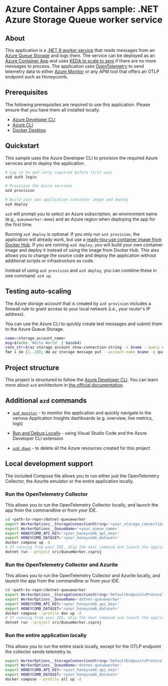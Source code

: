# Azure Container Apps sample: .NET Azure Storage Queue worker service

## About

This application is a [.NET 8 worker service](https://learn.microsoft.com/en-us/dotnet/core/extensions/workers?pivots=dotnet-6-0)
that reads messages from an [Azure Queue Storage](https://learn.microsoft.com/en-us/azure/storage/queues/storage-queues-introduction)
and logs them. The service can be deployed as an [Azure Container App](https://learn.microsoft.com/en-us/azure/container-apps/)
and uses [KEDA to scale to zero](https://learn.microsoft.com/en-us/azure/container-apps/scale-app?pivots=azure-cli) if there are no more messages to process.
The application uses [OpenTelemetry](https://opentelemetry.io) to send telemetry data 
to either [Azure Monitor](https://learn.microsoft.com/en-us/azure/azure-monitor/) or
any APM tool that offers an OTLP endpoint such as Honeycomb.

## Prerequisites

The following prerequisites are required to use this application. Please ensure
that you have them all installed locally.

- [Azure Developer CLI](https://learn.microsoft.com/en-us/azure/developer/azure-developer-cli/)
- [Azure CLI](https://learn.microsoft.com/en-us/cli/azure/)
- [Docker Desktop](https://www.docker.com/products/docker-desktop/)

## Quickstart

This sample uses the Azure Developer CLI to provision the required Azure services and
to deploy the application.

```bash
# Log in to azd (only required before first use)
azd auth login

# Provision the Azure services
azd provision

# Build your own application container image and deploy
azd deploy
```

`azd` will prompt you to select an Azure subscription, an environment name (e.g., `queueworker-demo`) and an Azure region
when deploying the app for the first time.

Running `azd deploy` is optional. If you only run `azd provision`, the application
will already work, but use a [ready-tou-use container image from Docker Hub](https://hub.docker.com/repository/docker/joergjo/dotnet-queueworker/general).
If you are running `azd deploy`, you will build your own container image and
deploy it instead of using the image from Docker Hub. This also allows you to
change the source code and deploy the application without additional scripts
or infrastructure as code.

Instead of using `azd provision` and `azd deploy`, you can combine
these in one command: `azd up`.

## Testing auto-scaling

The Azure storage account that is created by `azd provision` includes a firewall rule to grant access to your local network (i.e., your router's IP address).

You can use the Azure CLI to quickly create test messages and submit them
to the Azure Queue Storage.

```bash
name=<storage_account_name>
msg=$(echo 'Hello World' | base64)
conn_str=$(az storage account show-connection-string -n $name --query connectionString -o tsv)
for i in {1..10}; do az storage message put --account-name $name -q queueworker --content $msg --connection-string $conn_str; done
```

## Project structure

This project is structured to follow the [Azure Developer CLI](https://aka.ms/azure-dev/overview).
You can learn more about `azd` architecture in [the official documentation](https://learn.microsoft.com/azure/developer/azure-developer-cli/make-azd-compatible?pivots=azd-create#understand-the-azd-architecture).

## Additional `azd` commands

- [`azd monitor`](https://learn.microsoft.com/en-us/azure/developer/azure-developer-cli/monitor-your-app) - to monitor the application and quickly navigate to the various Application Insights dashboards (e.g. overview, live metrics, logs)

- [Run and Debug Locally](https://learn.microsoft.com/en-us/azure/developer/azure-developer-cli/debug?pivots=ide-vs-code) - using Visual Studio Code and the Azure Developer CLI extension

- [`azd down`](https://learn.microsoft.com/en-us/azure/developer/azure-developer-cli/reference#azd-down) - to delete all the Azure resources created for this project

## Local development support

The included Compose file allows you to run either just the OpenTelemetry Collector, the Azurite emulator or 
the entire application locally.

### Run the OpenTelemetry Collector

This allows you to run the OpenTelemetry Collector locally, and launch the app from the commandline or
from your IDE.

```bash
cd <path-to-repo>/dotnet-queueworker
export WorkerOptions__StorageConnectionString='<your_storage_connection_string>'
export WorkerOptions__QueueName='<your_queue_name>'
export HONEYCOMB_API_KEY='<your_honeycomb_api_key>'
export HONEYCOMB_DATASET='<your_honeycomb_dataset>'
docker compose up -d
# If running from your IDE, skip the next command and launch the application from your IDE
dotnet run --project src/QueueWorker.csproj
```

### Run the OpenTelemetry Collector and Azurite

This allows you to run the OpenTelemetry Collector and Azurite locally, and launch the app from the commandline or 
from your IDE.

```bash
cd <path-to-repo>/dotnet-queueworker
export WorkerOptions__StorageConnectionString='DefaultEndpointsProtocol=http;AccountName=devstoreaccount1;AccountKey=Eby8vdM02xNOcqFlqUwJPLlmEtlCDXJ1OUzFT50uSRZ6IFsuFq2UVErCz4I6tq/K1SZFPTOtr/KBHBeksoGMGw==;BlobEndpoint=http://127.0.0.1:10000/devstoreaccount1;QueueEndpoint=http://127.0.0.1:10001/devstoreaccount1;TableEndpoint=http://127.0.0.1:10002/devstoreaccount1;'
export WorkerOptions__QueueName='dotnet-queueworker'
export HONEYCOMB_API_KEY='<your_honeycomb_api_key>'
export HONEYCOMB_DATASET='<your_honeycomb_dataset>'
docker compose --profile dev up -d
# If running from your IDE, skip the next command and launch the application from your IDE
dotnet run --project src/QueueWorker.csproj
```

### Run the entire application locally

This allows you to run the entire stack locally, except for the OTLP endpoint the collector sends telemetry to. 

```bash
export WorkerOptions__StorageConnectionString='DefaultEndpointsProtocol=http;AccountName=devstoreaccount1;AccountKey=Eby8vdM02xNOcqFlqUwJPLlmEtlCDXJ1OUzFT50uSRZ6IFsuFq2UVErCz4I6tq/K1SZFPTOtr/KBHBeksoGMGw==;BlobEndpoint=http://127.0.0.1:10000/devstoreaccount1;QueueEndpoint=http://127.0.0.1:10001/devstoreaccount1;TableEndpoint=http://127.0.0.1:10002/devstoreaccount1;'
export WorkerOptions__QueueName='dotnet-queueworker'
export HONEYCOMB_API_KEY='<your_honeycomb_api_key>'
export HONEYCOMB_DATASET='<your_honeycomb_dataset>'
docker compose --profile all up -d
```
